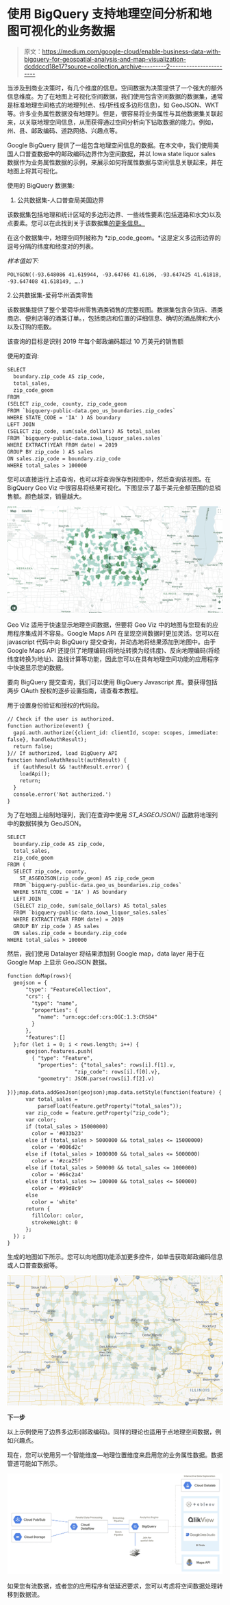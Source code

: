 # 使用 BigQuery 支持地理空间分析和地图可视化的业务数据

> 原文：<https://medium.com/google-cloud/enable-business-data-with-bigquery-for-geospatial-analysis-and-map-visualization-dcddccd18e17?source=collection_archive---------2----------------------->

当涉及到商业决策时，有几个维度的信息。空间数据为决策提供了一个强大的额外信息维度。为了在地图上可视化空间数据，我们使用包含空间数据的数据集，通常是标准地理空间格式的地理列(点、线/折线或多边形信息)，如 GeoJSON、WKT 等。许多业务属性数据没有地理列。但是，很容易将业务属性与其他数据集关联起来，以关联地理空间信息，从而获得通过空间分析向下钻取数据的能力。例如，州、县、邮政编码、道路网络、兴趣点等。

Google BigQuery 提供了一组包含地理空间信息的数据。在本文中，我们使用美国人口普查数据中的邮政编码边界作为空间数据，并以 Iowa state liquor sales 数据作为业务属性数据的示例，来展示如何将属性数据与空间信息关联起来，并在地图上将其可视化。

使用的 BigQuery 数据集:

1.  公共数据集-人口普查局美国边界

该数据集包括地理和统计区域的多边形边界、一些线性要素(包括道路和水文)以及点要素。您可以在此找到关于该数据集[的更多信息。](https://pantheon.corp.google.com/marketplace/product/united-states-census-bureau/us-geographic-boundaries?filter=solution-type:dataset&filter=category:maps&q=public%20data&id=20d75072-82af-4fd3-a235-7080e71bcc1b&project=dong-sce&folder=&organizationId=)

在这个数据集中，地理空间列被称为 *zip_code_geom。*这是定义多边形边界的逗号分隔的纬度和经度对的列表。

*样本值如下:*

```
POLYGON((-93.648086 41.619944, -93.64766 41.6186, -93.647425 41.61818, -93.647408 41.618149, ….)
```

2.公共数据集-爱荷华州酒类零售

该数据集提供了整个爱荷华州零售酒类销售的完整视图。数据集包含杂货店、酒类商店、便利店等的酒类订单。，包括商店和位置的详细信息、确切的酒品牌和大小以及订购的瓶数。

该查询的目标是识别 2019 年每个邮政编码超过 10 万美元的销售额

使用的查询:

```
SELECT 
  boundary.zip_code AS zip_code, 
  total_sales, 
  zip_code_geom 
FROM
(SELECT zip_code, county, zip_code_geom
FROM `bigquery-public-data.geo_us_boundaries.zip_codes`
WHERE STATE_CODE = 'IA' ) AS boundary
LEFT JOIN
(SELECT zip_code, sum(sale_dollars) AS total_sales
FROM `bigquery-public-data.iowa_liquor_sales.sales`
WHERE EXTRACT(YEAR FROM date) = 2019 
GROUP BY zip_code ) AS sales
ON sales.zip_code = boundary.zip_code
WHERE total_sales > 100000
```

您可以直接运行上述查询，也可以将查询保存到视图中，然后查询该视图。在 BigQuery Geo Viz 中很容易将结果可视化。下图显示了基于美元金额范围的总销售额。颜色越深，销量越大。

![](img/e761faa6dd9313f5d6ebe984554fd9e6.png)

Geo Viz 适用于快速显示地理空间数据，但要将 Geo Viz 中的地图与您现有的应用程序集成并不容易。Google Maps API 在呈现空间数据时更加灵活。您可以在 javascript 代码中向 BigQuery 提交查询，并动态地将结果添加到地图中。由于 Google Maps API 还提供了地理编码(将地址转换为经纬度)、反向地理编码(将经纬度转换为地址)、路线计算等功能，因此您可以在具有地理空间功能的应用程序中快速显示您的数据。

要向 BigQuery 提交查询，我们可以使用 BigQuery Javascript 库。要获得包括两步 OAuth 授权的逐步设置指南，请查看本教程。

用于设置身份验证和授权的代码段。

```
// Check if the user is authorized.
function authorize(event) {
  gapi.auth.authorize({client_id: clientId, scope: scopes, immediate: false}, handleAuthResult);
  return false;
}// If authorized, load BigQuery API
function handleAuthResult(authResult) {
  if (authResult && !authResult.error) {
    loadApi();
    return;
  }
  console.error('Not authorized.')
}
```

为了在地图上绘制地理列，我们在查询中使用 *ST_ASGEOJSON()* 函数将地理列中的数据转换为 GeoJSON。

```
SELECT 
  boundary.zip_code AS zip_code, 
  total_sales, 
  zip_code_geom 
FROM (
  SELECT zip_code, county, 
    ST_ASGEOJSON(zip_code_geom) AS zip_code_geom
  FROM `bigquery-public-data.geo_us_boundaries.zip_codes`
  WHERE STATE_CODE = 'IA' ) AS boundary
  LEFT JOIN
  (SELECT zip_code, sum(sale_dollars) AS total_sales
  FROM `bigquery-public-data.iowa_liquor_sales.sales`
  WHERE EXTRACT(YEAR FROM date) = 2019
  GROUP BY zip_code ) AS sales
  ON sales.zip_code = boundary.zip_code
WHERE total_sales > 100000
```

然后，我们使用 Datalayer 将结果添加到 Google map，data layer 用于在 Google Map 上显示 GeoJSON 数据。

```
function doMap(rows){
  geojson = {
      "type": "FeatureCollection",
      "crs": {
        "type": "name",
        "properties": {
          "name": "urn:ogc:def:crs:OGC:1.3:CRS84"
        }
      },
      "features":[]
  };for (let i = 0; i < rows.length; i++) {
      geojson.features.push(
        { "type": "Feature",
          "properties": {"total_sales": rows[i].f[1].v,
                      "zip_code": rows[i].f[0].v},
          "geometry": JSON.parse(rows[i].f[2].v)
         })};map.data.addGeoJson(geojson);map.data.setStyle(function(feature) {
      var total_sales =   
          parseFloat(feature.getProperty("total_sales"));
      var zip_code = feature.getProperty("zip_code");
      var color;
      if (total_sales > 15000000)
        color = '#033b23'
      else if (total_sales > 5000000 && total_sales <= 15000000)
        color = '#006d2c'
      else if (total_sales > 1000000 && total_sales <= 5000000)
        color = '#zca25f'
      else if (total_sales > 500000 && total_sales <= 1000000)
        color = '#66c2a4'
      else if (total_sales >= 100000 && total_sales <= 500000)
        color = '#99d8c9'
      else
        color = 'white'
      return {
        fillColor: color,
        strokeWeight: 0
      };
  }) ;
}
```

生成的地图如下所示。您可以向地图功能添加更多控件，如单击获取邮政编码信息或人口普查数据等。

![](img/21fb1d76d31166af663c27a9cf4c4e83.png)

**下一步**

以上示例使用了边界多边形(邮政编码)。同样的理论也适用于点地理空间数据，例如兴趣点。

现在，您可以使用另一个智能维度—地理位置维度来启用您的业务属性数据。数据管道可能如下所示。

![](img/fa4d822b1ed3fbf340524c1583ea28cb.png)

如果您有流数据，或者您的应用程序有低延迟要求，您可以考虑将空间数据处理转移到数据流。